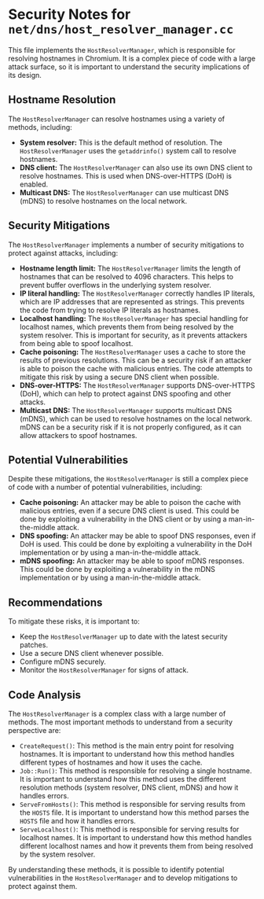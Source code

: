 # Security Notes for `net/dns/host_resolver_manager.cc`

This file implements the `HostResolverManager`, which is responsible for resolving hostnames in Chromium. It is a complex piece of code with a large attack surface, so it is important to understand the security implications of its design.

## Hostname Resolution

The `HostResolverManager` can resolve hostnames using a variety of methods, including:

*   **System resolver:** This is the default method of resolution. The `HostResolverManager` uses the `getaddrinfo()` system call to resolve hostnames.
*   **DNS client:** The `HostResolverManager` can also use its own DNS client to resolve hostnames. This is used when DNS-over-HTTPS (DoH) is enabled.
*   **Multicast DNS:** The `HostResolverManager` can use multicast DNS (mDNS) to resolve hostnames on the local network.

## Security Mitigations

The `HostResolverManager` implements a number of security mitigations to protect against attacks, including:

*   **Hostname length limit:** The `HostResolverManager` limits the length of hostnames that can be resolved to 4096 characters. This helps to prevent buffer overflows in the underlying system resolver.
*   **IP literal handling:** The `HostResolverManager` correctly handles IP literals, which are IP addresses that are represented as strings. This prevents the code from trying to resolve IP literals as hostnames.
*   **Localhost handling:** The `HostResolverManager` has special handling for localhost names, which prevents them from being resolved by the system resolver. This is important for security, as it prevents attackers from being able to spoof localhost.
*   **Cache poisoning:** The `HostResolverManager` uses a cache to store the results of previous resolutions. This can be a security risk if an attacker is able to poison the cache with malicious entries. The code attempts to mitigate this risk by using a secure DNS client when possible.
*   **DNS-over-HTTPS:** The `HostResolverManager` supports DNS-over-HTTPS (DoH), which can help to protect against DNS spoofing and other attacks.
*   **Multicast DNS:** The `HostResolverManager` supports multicast DNS (mDNS), which can be used to resolve hostnames on the local network. mDNS can be a security risk if it is not properly configured, as it can allow attackers to spoof hostnames.

## Potential Vulnerabilities

Despite these mitigations, the `HostResolverManager` is still a complex piece of code with a number of potential vulnerabilities, including:

*   **Cache poisoning:** An attacker may be able to poison the cache with malicious entries, even if a secure DNS client is used. This could be done by exploiting a vulnerability in the DNS client or by using a man-in-the-middle attack.
*   **DNS spoofing:** An attacker may be able to spoof DNS responses, even if DoH is used. This could be done by exploiting a vulnerability in the DoH implementation or by using a man-in-the-middle attack.
*   **mDNS spoofing:** An attacker may be able to spoof mDNS responses. This could be done by exploiting a vulnerability in the mDNS implementation or by using a man-in-the-middle attack.

## Recommendations

To mitigate these risks, it is important to:

*   Keep the `HostResolverManager` up to date with the latest security patches.
*   Use a secure DNS client whenever possible.
*   Configure mDNS securely.
*   Monitor the `HostResolverManager` for signs of attack.

## Code Analysis

The `HostResolverManager` is a complex class with a large number of methods. The most important methods to understand from a security perspective are:

*   `CreateRequest()`: This method is the main entry point for resolving hostnames. It is important to understand how this method handles different types of hostnames and how it uses the cache.
*   `Job::Run()`: This method is responsible for resolving a single hostname. It is important to understand how this method uses the different resolution methods (system resolver, DNS client, mDNS) and how it handles errors.
*   `ServeFromHosts()`: This method is responsible for serving results from the `HOSTS` file. It is important to understand how this method parses the `HOSTS` file and how it handles errors.
*   `ServeLocalhost()`: This method is responsible for serving results for localhost names. It is important to understand how this method handles different localhost names and how it prevents them from being resolved by the system resolver.

By understanding these methods, it is possible to identify potential vulnerabilities in the `HostResolverManager` and to develop mitigations to protect against them.